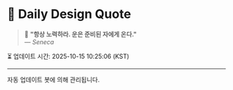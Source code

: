 
# 📘 Daily Design Quote

> 💬 **"항상 노력하라. 운은 준비된 자에게 온다."**  
> — *Seneca*

⏳ 업데이트 시간: 2025-10-15 10:25:06 (KST)

---

자동 업데이트 봇에 의해 관리됩니다.
